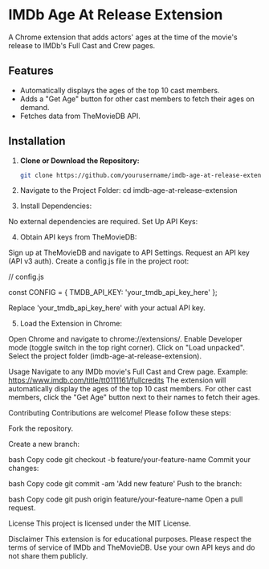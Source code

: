 # IMDb Age At Release Extension

A Chrome extension that adds actors' ages at the time of the movie's release to IMDb's Full Cast and Crew pages.

## Features

- Automatically displays the ages of the top 10 cast members.
- Adds a "Get Age" button for other cast members to fetch their ages on demand.
- Fetches data from TheMovieDB API.

## Installation

1. **Clone or Download the Repository:**

   ```bash
   git clone https://github.com/yourusername/imdb-age-at-release-extension.git

2. Navigate to the Project Folder:
cd imdb-age-at-release-extension

3. Install Dependencies:

No external dependencies are required.
Set Up API Keys:

4. Obtain API keys from TheMovieDB:

Sign up at TheMovieDB and navigate to API Settings.
Request an API key (API v3 auth).
Create a config.js file in the project root:

// config.js

const CONFIG = {
    TMDB_API_KEY: 'your_tmdb_api_key_here'
};

Replace 'your_tmdb_api_key_here' with your actual API key.

5. Load the Extension in Chrome:

Open Chrome and navigate to chrome://extensions/.
Enable Developer mode (toggle switch in the top right corner).
Click on "Load unpacked".
Select the project folder (imdb-age-at-release-extension).

Usage
Navigate to any IMDb movie's Full Cast and Crew page.
Example: https://www.imdb.com/title/tt0111161/fullcredits
The extension will automatically display the ages of the top 10 cast members.
For other cast members, click the "Get Age" button next to their names to fetch their ages.

Contributing
Contributions are welcome! Please follow these steps:

Fork the repository.

Create a new branch:

bash
Copy code
git checkout -b feature/your-feature-name
Commit your changes:

bash
Copy code
git commit -am 'Add new feature'
Push to the branch:

bash
Copy code
git push origin feature/your-feature-name
Open a pull request.

License
This project is licensed under the MIT License.

Disclaimer
This extension is for educational purposes.
Please respect the terms of service of IMDb and TheMovieDB.
Use your own API keys and do not share them publicly.